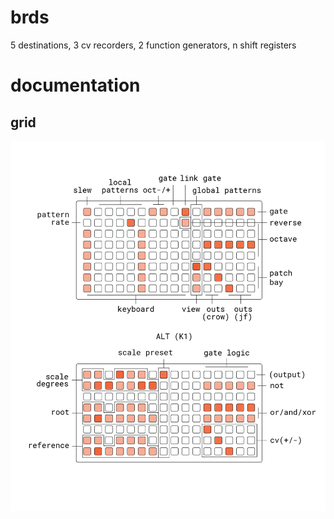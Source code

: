 # brds

5 destinations, 3 cv recorders, 2 function generators, n shift registers

# documentation

## grid

![brds grid docs](doc/brds.png)
